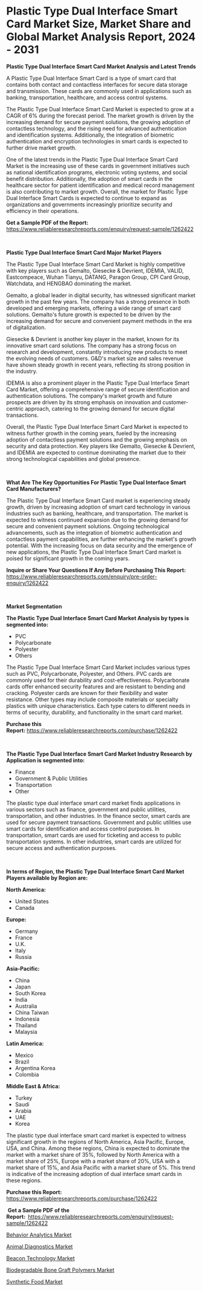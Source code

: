 <p><h1>Plastic Type Dual Interface Smart Card Market Size, Market Share and Global Market Analysis Report, 2024 - 2031</h1></p><p><strong>Plastic Type Dual Interface Smart Card Market Analysis and Latest Trends</strong></p>
<p><p>A Plastic Type Dual Interface Smart Card is a type of smart card that contains both contact and contactless interfaces for secure data storage and transmission. These cards are commonly used in applications such as banking, transportation, healthcare, and access control systems.</p><p>The Plastic Type Dual Interface Smart Card Market is expected to grow at a CAGR of 6% during the forecast period. The market growth is driven by the increasing demand for secure payment solutions, the growing adoption of contactless technology, and the rising need for advanced authentication and identification systems. Additionally, the integration of biometric authentication and encryption technologies in smart cards is expected to further drive market growth.</p><p>One of the latest trends in the Plastic Type Dual Interface Smart Card Market is the increasing use of these cards in government initiatives such as national identification programs, electronic voting systems, and social benefit distribution. Additionally, the adoption of smart cards in the healthcare sector for patient identification and medical record management is also contributing to market growth. Overall, the market for Plastic Type Dual Interface Smart Cards is expected to continue to expand as organizations and governments increasingly prioritize security and efficiency in their operations.</p></p>
<p><strong>Get a Sample PDF of the Report:&nbsp;</strong> <a href="https://www.reliableresearchreports.com/enquiry/request-sample/1262422">https://www.reliableresearchreports.com/enquiry/request-sample/1262422</a></p>
<p>&nbsp;</p>
<p><strong>Plastic Type Dual Interface Smart Card Major Market Players</strong></p>
<p><p>The Plastic Type Dual Interface Smart Card Market is highly competitive with key players such as Gemalto, Giesecke & Devrient, IDEMIA, VALID, Eastcompeace, Wuhan Tianyu, DATANG, Paragon Group, CPI Card Group, Watchdata, and HENGBAO dominating the market.</p><p>Gemalto, a global leader in digital security, has witnessed significant market growth in the past few years. The company has a strong presence in both developed and emerging markets, offering a wide range of smart card solutions. Gemalto's future growth is expected to be driven by the increasing demand for secure and convenient payment methods in the era of digitalization.</p><p>Giesecke & Devrient is another key player in the market, known for its innovative smart card solutions. The company has a strong focus on research and development, constantly introducing new products to meet the evolving needs of customers. G&D's market size and sales revenue have shown steady growth in recent years, reflecting its strong position in the industry.</p><p>IDEMIA is also a prominent player in the Plastic Type Dual Interface Smart Card Market, offering a comprehensive range of secure identification and authentication solutions. The company's market growth and future prospects are driven by its strong emphasis on innovation and customer-centric approach, catering to the growing demand for secure digital transactions.</p><p>Overall, the Plastic Type Dual Interface Smart Card Market is expected to witness further growth in the coming years, fueled by the increasing adoption of contactless payment solutions and the growing emphasis on security and data protection. Key players like Gemalto, Giesecke & Devrient, and IDEMIA are expected to continue dominating the market due to their strong technological capabilities and global presence.</p></p>
<p>&nbsp;</p>
<p><strong>What Are The Key Opportunities For Plastic Type Dual Interface Smart Card Manufacturers?</strong></p>
<p><p>The Plastic Type Dual Interface Smart Card market is experiencing steady growth, driven by increasing adoption of smart card technology in various industries such as banking, healthcare, and transportation. The market is expected to witness continued expansion due to the growing demand for secure and convenient payment solutions. Ongoing technological advancements, such as the integration of biometric authentication and contactless payment capabilities, are further enhancing the market's growth potential. With the increasing focus on data security and the emergence of new applications, the Plastic Type Dual Interface Smart Card market is poised for significant growth in the coming years.</p></p>
<p><strong>Inquire or Share Your Questions If Any Before Purchasing This Report:</strong> <a href="https://www.reliableresearchreports.com/enquiry/pre-order-enquiry/1262422">https://www.reliableresearchreports.com/enquiry/pre-order-enquiry/1262422</a></p>
<p>&nbsp;</p>
<p><strong>Market Segmentation</strong></p>
<p><strong>The Plastic Type Dual Interface Smart Card Market Analysis by types is segmented into:</strong></p>
<p><ul><li>PVC</li><li>Polycarbonate</li><li>Polyester</li><li>Others</li></ul></p>
<p><p>The Plastic Type Dual Interface Smart Card Market includes various types such as PVC, Polycarbonate, Polyester, and Others. PVC cards are commonly used for their durability and cost-effectiveness. Polycarbonate cards offer enhanced security features and are resistant to bending and cracking. Polyester cards are known for their flexibility and water resistance. Other types may include composite materials or specialty plastics with unique characteristics. Each type caters to different needs in terms of security, durability, and functionality in the smart card market.</p></p>
<p><strong>Purchase this Report:&nbsp;</strong><a href="https://www.reliableresearchreports.com/purchase/1262422">https://www.reliableresearchreports.com/purchase/1262422</a></p>
<p>&nbsp;</p>
<p><strong>The Plastic Type Dual Interface Smart Card Market Industry Research by Application is segmented into:</strong></p>
<p><ul><li>Finance</li><li>Government & Public Utilities</li><li>Transportation</li><li>Other</li></ul></p>
<p><p>The plastic type dual interface smart card market finds applications in various sectors such as finance, government and public utilities, transportation, and other industries. In the finance sector, smart cards are used for secure payment transactions. Government and public utilities use smart cards for identification and access control purposes. In transportation, smart cards are used for ticketing and access to public transportation systems. In other industries, smart cards are utilized for secure access and authentication purposes.</p></p>
<p>&nbsp;</p>
<p><strong>In terms of Region, the Plastic Type Dual Interface Smart Card Market Players available by Region are:</strong></p>
<p>
    <p> <strong> North America: </strong>
        <ul>
            <li>United States</li>
            <li>Canada</li>
        </ul>
        </p> 
    <p> <strong> Europe: </strong>
        <ul>
            <li>Germany</li>
            <li>France</li>
            <li>U.K.</li>
            <li>Italy</li>
            <li>Russia</li>
        </ul>
        </p> 
    <p> <strong> Asia-Pacific: </strong>
        <ul>
            <li>China</li>
            <li>Japan</li>
            <li>South Korea</li>
            <li>India</li>
            <li>Australia</li>
            <li>China Taiwan</li>
            <li>Indonesia</li>
            <li>Thailand</li>
            <li>Malaysia</li>
        </ul>
        </p> 
    <p> <strong> Latin America: </strong>
        <ul>
            <li>Mexico</li>
            <li>Brazil</li>
            <li>Argentina Korea</li>
            <li>Colombia</li>
        </ul>
        </p> 
    <p> <strong> Middle East & Africa: </strong>
        <ul>
            <li>Turkey</li>
            <li>Saudi</li>
            <li>Arabia</li>
            <li>UAE</li>
            <li>Korea</li>
        </ul>
    </p>
    </p>
<p><p>The plastic type dual interface smart card market is expected to witness significant growth in the regions of North America, Asia Pacific, Europe, USA, and China. Among these regions, China is expected to dominate the market with a market share of 35%, followed by North America with a market share of 25%, Europe with a market share of 20%, USA with a market share of 15%, and Asia Pacific with a market share of 5%. This trend is indicative of the increasing adoption of dual interface smart cards in these regions.</p></p>
<p><strong>Purchase this Report: </strong><a href="https://www.reliableresearchreports.com/purchase/1262422">https://www.reliableresearchreports.com/purchase/1262422</a></p>
<p>&nbsp;<strong>Get a Sample PDF of the Report:&nbsp;&nbsp;</strong><a href="https://www.reliableresearchreports.com/enquiry/request-sample/1262422">https://www.reliableresearchreports.com/enquiry/request-sample/1262422</a></p>
<p><strong></strong></p>
<p><p><a href="https://medium.com/@nicosmitham/behavior-analytics-market-report-reveals-the-latest-trends-and-growth-opportunities-of-this-market-3b7781d0d042">Behavior Analytics Market</a></p><p><a href="https://medium.com/@santosdicki2023/animal-diagnostics-market-size-reveals-the-best-marketing-channels-in-global-industry-e8f775ff852b">Animal Diagnostics Market</a></p><p><a href="https://medium.com/@santosdicki2023/beacon-technology-market-share-evolution-and-market-growth-trends-2024-2031-8cad20a27b12">Beacon Technology Market</a></p><p><a href="https://medium.com/p/f00a1dddcf0c/edit">Biodegradable Bone Graft Polymers Market</a></p><p><a href="https://medium.com/@santosdicki2023/synthetic-food-market-size-and-market-trends-complete-industry-overview-2024-to-2031-3d076cb53c23">Synthetic Food Market</a></p></p>